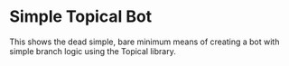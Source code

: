 # Simple Topical Bot

This shows the dead simple, bare minimum means of creating a bot with simple branch logic using the Topical library.
